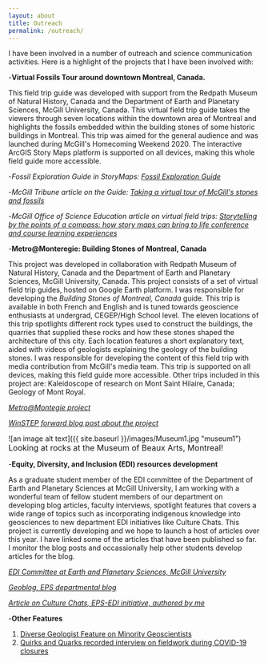 ```yaml
---
layout: about
title: Outreach
permalink: /outreach/
---
```

I have been involved in a number of outreach and science communication activities. Here is a highlight of the projects that I have been involved with:

-**Virtual Fossils Tour around downtown Montreal, Canada.** 

  This field trip guide was developed with support from the Redpath Museum of Natural History, Canada and the Department of Earth and Planetary Sciences, McGill University, Canada. This virtual field trip guide takes the viewers through seven locations within the downtown area of Montreal and highlights the fossils embedded within the building stones of some historic buildings in Montreal. This trip was aimed for the general audience and was launched during McGill's Homecoming Weekend 2020. The interactive ArcGIS Story Maps platform is supported on all devices, making this whole field guide more accessible. 

-_Fossil Exploration Guide in StoryMaps: [Fossil Exploration Guide](https://arcg.is/10q58u)_

-_McGill Tribune article on the Guide: [Taking a virtual tour of McGill's stones and fossils](http://www.mcgilltribune.com/sci-tech/taking-a-virtual-tour-of-mcgills-stones-and-fossils-10142020/)_ 

-_McGill Office of Science Education article on virtual field trips: [Storytelling by the points of a compass: how story maps can bring to life conference and course learning experiences](https://www.mcgill.ca/ose/channels/news/storytelling-points-compass-how-story-maps-can-bring-life-conference-and-course-learning-experiences-328243)_



-**Metro@Monteregie: Building Stones of Montreal, Canada**

  This project was developed in collaboration with Redpath Museum of Natural History, Canada and the Department of Earth and Planetary Sciences, McGill University, Canada. This project consists of a set of virtual field trip guides, hosted on Google Earth platform. I was responsible for developing the *Building Stones of Montreal, Canada* guide. This trip is available in both French and English and is tuned towards geoscience enthusiasts at undergrad, CEGEP/High School level. The eleven locations of this trip spotlights different rock types used to construct the buildings, the quarries that supplied these rocks and how these stones shaped the architecture of this city. Each location features a short explanatory text, aided with videos of geologists explaining the geology of the building stones. I was responsible for developing the content of this field trip with media contribution from McGill's media team. This trip is supported on all devices, making this field guide more accessible. Other trips included in this project are: Kaleidoscope of research on Mont Saint Hilaire, Canada; Geology of Mont Royal.
  
_[Metro@Montegie project](https://www.mcgill.ca/eps/virtual-fieldtrips)_

_[WinSTEP forward blog post about the project](https://www.winstepforward.org/blog/2020/10/field-trips-time-covid-19/)_

![an image alt text]({{ site.baseurl }}/images/Museum1.jpg "museum1")
<span style="font-size:16px;">Looking at rocks at the Museum of Beaux Arts, Montreal!</span>

 
 -**Equity, Diversity, and Inclusion (EDI) resources development**
 
   As a graduate student member of the EDI committee of the Department of Earth and Planetary Sciences at McGill University, I am working with a wonderful team of fellow student members of our department on developing blog articles, faculty interviews, spotlight features that covers a wide range of topics such as incorporating indigenous knowledge into geosciences to new department EDI initiatives like Culture Chats. This project is currently developing and we hope to launch a host of articles over this year. I have linked some of the articles that have been published so far. I monitor the blog posts and occassionally help other students develop articles for the blog. 
   
 _[EDI Committee at Earth and Planetary Sciences, McGill University](https://www.mcgill.ca/eps/edi-committee)_
 
 _[Geoblog, EPS departmental blog](https://blogs.mcgill.ca/eps/)_

_[Article on Culture Chats, EPS-EDI initiative, authored by me](https://www.mcgill.ca/eps/channels/news/divided-geography-yet-united-same-love-rocks-327667)_
 
 

 -**Other Features**
 1. [Diverse Geologist Feature on Minority Geoscientists](https://www.diversegeologists.org/post/meghomita-das)
 2. [Quirks and Quarks recorded interview on fieldwork during COVID-19 closures](https://www.cbc.ca/radio/quirks/sep-12-summer-science-special-fishing-with-the-boys-covid-garbage-and-more-1.5720234)
  



